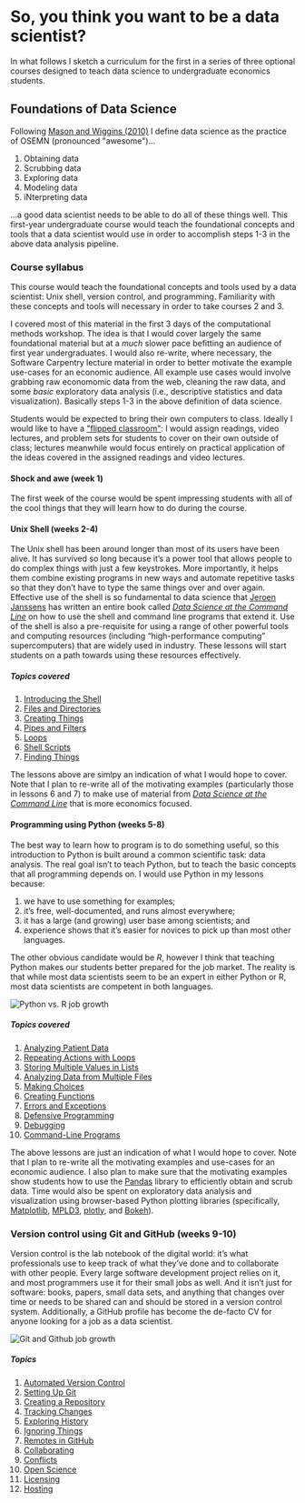 # So, you think you want to be a data scientist?
In what follows I sketch a curriculum for the first in a series of three optional courses designed to teach data science to undergraduate economics students.

## Foundations of Data Science
Following [Mason and Wiggins (2010)](http://www.dataists.com/2010/09/a-taxonomy-of-data-science/) I define data science as the practice of OSEMN (pronounced "awesome")...

1. Obtaining data
2. Scrubbing data
3. Exploring data
4. Modeling data
5. iNterpreting data

...a good data scientist needs to be able to do all of these things well. This first-year undergraduate course would teach the foundational concepts and tools that a data scientist would use in order to accomplish steps 1-3 in the above data analysis pipeline.

### Course syllabus

This course would teach the foundational concepts and tools used by a data scientist: Unix shell, version control, and programming. Familiarity with these concepts and tools will necessary in order to take courses 2 and 3.

I covered most of this material in the first 3 days of the computational methods workshop. The idea is that I would cover largely the same foundational material but at a *much* slower pace befitting an audience of first year undergraduates. I would also re-write, where necessary, the Software Carpentry lecture material in order to better motivate the example use-cases for an economic audience.  All example use cases would involve grabbing raw economomic data from the web, cleaning the raw data, and some *basic* exploratory data analysis (i.e., descriptive statistics and data visualization). Basically steps 1-3 in the above definition of data science.

Students would be expected to bring their own computers to class. Ideally I would like to have a ["flipped classroom"](https://en.wikipedia.org/wiki/Flipped_classroom): I would assign readings, video lectures, and problem sets for students to cover on their own outside of class; lectures meanwhile would focus entirely on practical application of the ideas covered in the assigned readings and video lectures.

#### Shock and awe (week 1)
The first week of the course would be spent impressing students with all of the cool things that they will learn how to do during the course.

#### Unix Shell (weeks 2-4)
The Unix shell has been around longer than most of its users have been alive. It has survived so long because it’s a power tool that allows people to do complex things with just a few keystrokes. More importantly, it helps them combine existing programs in new ways and automate repetitive tasks so that they don’t have to type the same things over and over again. Effective use of the shell is so fundamental to data science that [Jeroen Janssens](http://jeroenjanssens.com/) has written an entire book called [*Data Science at the Command Line*](http://datascienceatthecommandline.com/) on how to use the shell and command line programs that extend it.  Use of the shell is also a pre-requisite for using a range of other powerful tools and computing resources (including “high-performance computing” supercomputers) that are widely used in industry. These lessons will start students on a path towards using these resources effectively.

##### Topics covered

1. [Introducing the Shell](http://swcarpentry.github.io/shell-novice/00-intro.html)
2. [Files and Directories](http://swcarpentry.github.io/shell-novice/01-filedir.html)
3. [Creating Things](http://swcarpentry.github.io/shell-novice/02-create.html)
4. [Pipes and Filters](http://swcarpentry.github.io/shell-novice/03-pipefilter.html)
5. [Loops](http://swcarpentry.github.io/shell-novice/04-loop.html)
6. [Shell Scripts](http://swcarpentry.github.io/shell-novice/05-script.html)
7. [Finding Things](http://swcarpentry.github.io/shell-novice/06-find.html)

The lessons above are simlpy an indication of what I would hope to cover. Note that I plan to re-write all of the motivating examples (particularly those in lessons 6 and 7) to make use of material from [*Data Science at the Command Line*](http://datascienceatthecommandline.com/) that is more economics focused.

#### Programming using Python (weeks 5-8)
The best way to learn how to program is to do something useful, so this introduction to Python is built around a common scientific task: data analysis. The real goal isn’t to teach Python, but to teach the basic concepts that all programming depends on. I would use Python in my lessons because:

1. we have to use something for examples;
2. it’s free, well-documented, and runs almost everywhere;
3. it has a large (and growing) user base among scientists; and
4. experience shows that it’s easier for novices to pick up than most other languages.

The other obvious candidate would be *R*, however I think that teaching Python makes our students better prepared for the job market. The reality is that while most data scientists seem to be an expert in either Python or R, most data scientists are competent in both languages.

![Python vs. R job growth](http://www.indeed.com/trendgraph/jobgraph.png?q=Python%2C+R&relative=1)

##### Topics covered

1. [Analyzing Patient Data](http://swcarpentry.github.io/python-novice-inflammation/01-numpy.html)
2. [Repeating Actions with Loops](http://swcarpentry.github.io/python-novice-inflammation/02-loop.html)
3. [Storing Multiple Values in Lists](http://swcarpentry.github.io/python-novice-inflammation/03-lists.html)
4. [Analyzing Data from Multiple Files](http://swcarpentry.github.io/python-novice-inflammation/04-files.html)
5. [Making Choices](http://swcarpentry.github.io/python-novice-inflammation/05-cond.html)
6. [Creating Functions](http://swcarpentry.github.io/python-novice-inflammation/06-func.html)
7. [Errors and Exceptions](http://swcarpentry.github.io/python-novice-inflammation/07-errors.html)
8. [Defensive Programming](http://swcarpentry.github.io/python-novice-inflammation/08-defensive.html)
9. [Debugging](http://swcarpentry.github.io/python-novice-inflammation/09-debugging.html)
10. [Command-Line Programs](http://swcarpentry.github.io/python-novice-inflammation/10-cmdline.html)

The above lessons are just an indication of what I would hope to cover. Note that I plan to re-write all the motivating examples and use-cases for an economic audience.  I also plan to make sure that the motivating examples show students how to use the [Pandas](http://pandas.pydata.org/) library to efficiently obtain and scrub data.  Time would also be spent on exploratory data analysis and visualization using browser-based Python plotting libraries (specifically, [Matplotlib](http://matplotlib.org/), [MPLD3](http://mpld3.github.io/), [plotly](https://plot.ly/), and [Bokeh](http://bokeh.pydata.org/en/latest/)).

### Version control using Git and GitHub (weeks 9-10)
Version control is the lab notebook of the digital world: it’s what professionals use to keep track of what they’ve done and to collaborate with other people. Every large software development project relies on it, and most programmers use it for their small jobs as well. And it isn’t just for software: books, papers, small data sets, and anything that changes over time or needs to be shared can and should be stored in a version control system. Additionally, a GitHub profile has become the de-facto CV for anyone looking for a job as a data scientist.

![Git and Github job growth](http://www.indeed.com/trendgraph/jobgraph.png?q=git+and+github&relative=1)

##### Topics

1. [Automated Version Control](http://swcarpentry.github.io/git-novice/01-basics.html)
2. [Setting Up Git](http://swcarpentry.github.io/git-novice/02-setup.html)
3. [Creating a Repository](http://swcarpentry.github.io/git-novice/03-create.html)
4. [Tracking Changes](http://swcarpentry.github.io/git-novice/04-changes.html)
5. [Exploring History](http://swcarpentry.github.io/git-novice/05-history.html)
6. [Ignoring Things](http://swcarpentry.github.io/git-novice/06-ignore.html)
7. [Remotes in GitHub](http://swcarpentry.github.io/git-novice/07-github.html)
8. [Collaborating](http://swcarpentry.github.io/git-novice/08-collab.html)
9. [Conflicts](http://swcarpentry.github.io/git-novice/09-conflict.html)
10. [Open Science](http://swcarpentry.github.io/git-novice/10-open.html)
11. [Licensing](http://swcarpentry.github.io/git-novice/11-licensing.html)
12. [Hosting](http://swcarpentry.github.io/git-novice/12-hosting.html)

